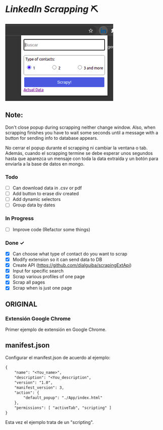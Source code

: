 # _LinkedIn Scrapping_ ⛏️

![preview](./readme-assets/asset1)

## Note:

Don't close popup during scrapping neither change window. Also, when scrapping finishes you have to wait some seconds until a message with a button for sending info to database appears.

No cerrar el popup durante el scrapping ni cambiar la ventana o tab. Además, cuando el scrapping termine se debe esperar unos segundos hasta que aparezca un mensaje con toda la data extraída y un botón para enviarla a la base de datos en mongo.

### Todo

- [ ] Can download data in .csv or pdf
- [ ] Add button to erase div created
- [ ] Add dynamic selectors
- [ ] Group data by dates

### In Progress

- [ ] Improve code (Refactor some things)

### Done ✓

- [x] Can choose what type of contact do you want to scrap
- [x] Modify extension so it can send data to DB
- [x] Create API (https://github.com/dialguiba/scrapingExtApi)
- [x] Input for specific search
- [x] Scrap various profiles of one page
- [x] Scrap all pages
- [x] Scrap when is just one page

## ORIGINAL

### Extensión Google Chrome

Primer ejemplo de extensión en Google Chrome.

## manifest.json

Configurar el manifest.json de acuerdo al ejemplo:

```
{
    "name": "<You_name>",
    "description": "<You_description",
    "version": "1.0",
    "manifest_version": 3,
    "action": {
        "default_popup": "./App/index.html"
    },
    "permissions": [ "activeTab", "scripting" ]
}
```

Esta vez el ejemplo trata de un "scripting".
